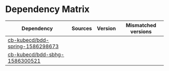 # Dependency Matrix

Dependency | Sources | Version | Mismatched versions
---------- | ------- | ------- | -------------------
[cb-kubecd/bdd-spring-1586298673](https://github.com/cb-kubecd/bdd-spring-1586298673.git) |  | []() | 
[cb-kubecd/bdd-sbhg-1586300521](https://github.com/cb-kubecd/bdd-sbhg-1586300521.git) |  | []() | 
